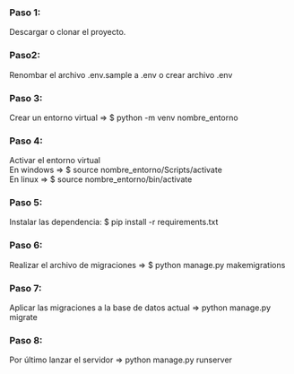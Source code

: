 ### Paso 1:
Descargar o clonar el proyecto.

### Paso2:
Renombar el archivo .env.sample a .env o crear archivo .env

### Paso 3:
Crear un entorno virtual => $ python -m venv nombre_entorno

### Paso 4:
Activar el entorno virtual <br>
En windows => $ source nombre_entorno/Scripts/activate <br>
En linux => $ source nombre_entorno/bin/activate

### Paso 5:
Instalar las dependencia: $ pip install -r requirements.txt

### Paso 6:
Realizar el archivo de migraciones => $ python manage.py makemigrations

### Paso 7:
Aplicar las migraciones a la base de datos actual => python manage.py migrate

### Paso 8:
Por último lanzar el servidor => python manage.py runserver
